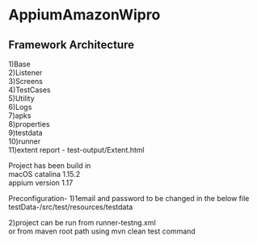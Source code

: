 # AppiumAmazonWipro

Framework Architecture
----------------------------------

1)Base</br>
2)Listener</br>
3)Screens</br>
4)TestCases</br>
5)Utility</br>
6)Logs</br>
7)apks</br>
8)properties</br>
9)testdata</br>
10)runner</br>
11)extent report -  test-output/Extent.html </br>



Project has been build in</br>
macOS catalina 1.15.2 </br>
appium version 1.17 </br>


Preconfiguration-
1)1email and password to be changed in the below file </br>
testData-/src/test/resources/testdata </br>

2)project can be run from runner-testng.xml</br>
or from maven root path using mvn clean test command
